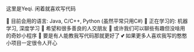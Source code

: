 这里是Yeqi. 闲着就喜欢写代码

🌱 目前会用的语言: Java, C/C++, Python (虽然平常只用C#)
🔭 正在学习的: 机器学习, 深度学习
👯 希望和很多善良的人交朋友
💬 或许我们可以聊些有趣但没啥用的奇妙小程序
🤔 要是有人能教我写代码那就更好了
💕 如果更多人喜欢我写的憨憨小项目一定很令人开心

